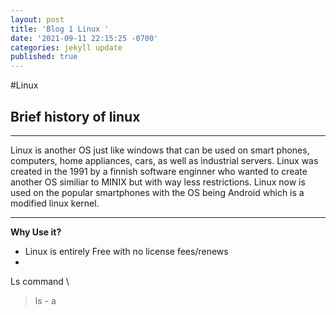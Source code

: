 ```yaml
---
layout: post
title: 'Blog 1 Linux '
date: '2021-09-11 22:15:25 -0700'
categories: jekyll update
published: true
---
```

#Linux

## Brief history of linux 
---
Linux is another OS just like windows that can be used on smart phones, computers, home appliances, cars, as well as industrial servers. Linux was created in the 1991 by a finnish software enginner who wanted to create another OS similiar to MINIX but with way less restrictions. Linux now is used on the popular smartphones with the OS being Android which is a modified linux kernel. 
___

**Why Use it?**
- Linux is entirely Free with no license fees/renews
- 




Ls command \
> ls - a
